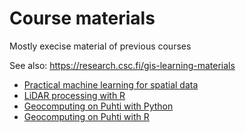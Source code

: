 # Course materials

Mostly execise material of previous courses

See also: https://research.csc.fi/gis-learning-materials

* [Practical machine learning for spatial data](./GeoML)
* [LiDAR processing with R](./LiDAR_R)
* [Geocomputing on Puhti with Python](./Puhti_Python)
* [Geocomputing on Puhti with R](./Puhti_R)



